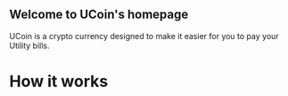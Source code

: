 ## Welcome to UCoin's homepage
<p>UCoin is a crypto currency designed to make it easier for you to pay your Utility bills.</p>

<h1>How it works</h1>
<p></p>
